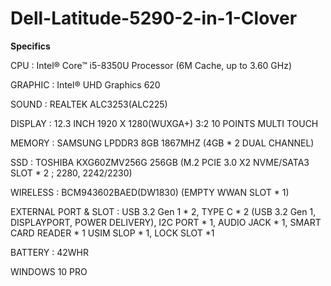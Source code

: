 # Dell-Latitude-5290-2-in-1-Clover

**Specifics**

CPU : Intel® Core™ i5-8350U Processor (6M Cache, up to 3.60 GHz)

GRAPHIC : Intel® UHD Graphics 620

SOUND : REALTEK ALC3253(ALC225)

DISPLAY : 12.3 INCH 1920 X 1280(WUXGA+) 3:2 10 POINTS MULTI TOUCH

MEMORY : SAMSUNG LPDDR3 8GB 1867MHZ (4GB * 2 DUAL CHANNEL)

SSD : TOSHIBA KXG60ZMV256G 256GB (M.2 PCIE 3.0 X2 NVME/SATA3 SLOT * 2 ; 2280, 2242/2230)

WIRELESS : BCM943602BAED(DW1830) (EMPTY WWAN SLOT * 1)

EXTERNAL PORT & SLOT : USB 3.2 Gen 1  * 2, TYPE C * 2 (USB 3.2 Gen 1, DISPLAYPORT, POWER DELIVERY), I2C PORT * 1, AUDIO JACK * 1, SMART CARD READER * 1 USIM SLOP * 1, LOCK SLOT *1

BATTERY : 42WHR

WINDOWS 10 PRO
